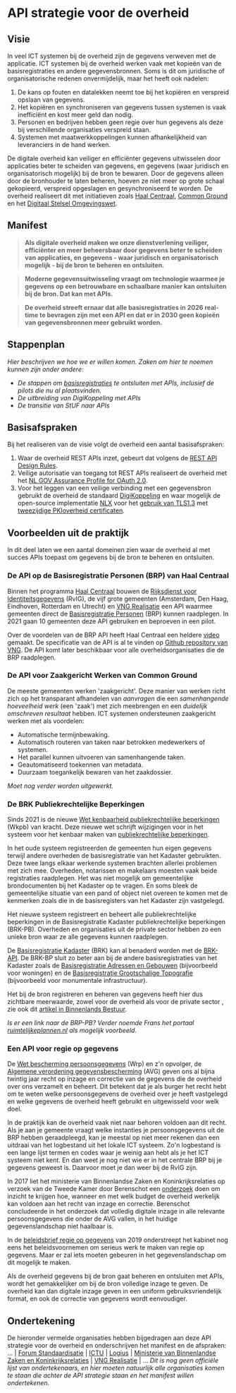 # API strategie voor de overheid
## Visie

In veel ICT systemen bij de overheid zijn de gegevens verweven met de applicatie. ICT systemen bij de overheid werken vaak met kopieën van de basisregistraties en andere gegevensbronnen. Soms is dit om juridische of organisatorische redenen onvermijdelijk, maar het heeft ook nadelen:
1. De kans op fouten en datalekken neemt toe bij het kopiëren en verspreid opslaan van gegevens.
2. Het kopiëren en synchroniseren van gegevens tussen systemen is vaak inefficiënt en kost meer geld dan nodig.
3. Personen en bedrijven hebben geen regie over hun gegevens als deze bij verschillende organisaties verspreid staan.
4. Systemen met maatwerkkoppelingen kunnen afhankelijkheid van leveranciers in de hand werken.

De digitale overheid kan veiliger en efficiënter gegevens uitwisselen door applicaties beter te scheiden van gegevens, en gegevens (waar juridisch en organisatorisch mogelijk) bij de bron te bewaren. Door de gegevens alleen door de bronhouder te laten beheren, hoeven ze niet meer op grote schaal gekopieerd, verspreid opgeslagen en gesynchroniseerd te worden. De overheid realiseert dit met initiatieven zoals [Haal Centraal](https://www.vngrealisatie.nl/nieuws/start-programma-haal-centraal), [Common Ground](https://commonground.nl/) en het [Digitaal Stelsel Omgevingswet](https://aandeslagmetdeomgevingswet.nl/digitaal-stelsel/).

## Manifest
> **Als digitale overheid maken we onze dienstverlening veiliger, efficiënter en meer beheersbaar door gegevens beter te scheiden van applicaties, en gegevens - waar juridisch en organisatorisch mogelijk - bij de bron te beheren en ontsluiten.**

> **Moderne gegevensuitwisseling vraagt om technologie waarmee je gegevens op een betrouwbare en schaalbare manier kan ontsluiten bij de bron. Dat kan met APIs.**

> **De overheid streeft ernaar dat alle basisregistraties in 2026 real-time te bevragen zijn met een API en dat er in 2030 geen kopieën van gegevensbronnen meer gebruikt worden.**

## Stappenplan
*Hier beschrijven we hoe we er willen komen. Zaken om hier te noemen kunnen zijn onder andere:*
- *De stappen om [basisregistraties](https://www.digitaleoverheid.nl/overzicht-van-alle-onderwerpen/basisregistraties-en-stelselafspraken/inhoud-basisregistraties/) te ontsluiten met APIs, inclusief de pilots die nu al plaatsvinden.*
- *De uitbreiding van DigiKoppeling met APIs*
- *De transitie van StUF naar APIs*

## Basisafspraken
Bij het realiseren van de visie volgt de overheid een aantal basisafspraken:
1. Waar de overheid REST APIs inzet, gebeurt dat volgens de [REST API Design Rules](https://docs.geostandaarden.nl/api/API-Designrules/).
2. Veilige autorisatie van toegang tot REST APIs realiseert de overheid met het [NL GOV Assurance Profile for OAuth 2.0](https://docs.geostandaarden.nl/api/oauth/).
3. Voor het leggen van een veilige verbinding met een gegevensbron gebruikt de overheid de standaard [DigiKoppeling](https://www.digitaleoverheid.nl/overzicht-van-alle-onderwerpen/basisregistraties-en-stelselafspraken/stelselvoorzieningen/digikoppeling/) en waar mogelijk de open-source implementatie [NLX](http://www.nlx.io) voor het [gebruik van TLS1.3](https://docs.geostandaarden.nl/api/API-Strategie-ext/#api-11-encrypt-connections-using-at-least-tls-v1-3)  met  [tweezijdige PKIoverheid certificaten](https://docs.geostandaarden.nl/api/API-Strategie-ext/#api-15-use-pkioverheid-certificates-for-access-restricted-or-purpose-limited-api-authentication).

## Voorbeelden uit de praktijk
In dit deel laten we een aantal domeinen zien waar de overheid al met succes APIs toepast om gegevens bij de bron te beheren en ontsluiten.


### De API op de Basisregistratie Personen (BRP) van Haal Centraal
Binnen het programma [Haal Centraal](https://www.vngrealisatie.nl/producten/haal-centraal) bouwen de [Rijksdienst voor Identiteitsgegevens](https://www.rvig.nl/) (RvIG), de vijf grote gemeenten (Amsterdam, Den Haag, Eindhoven, Rotterdam en Utrecht) en [VNG Realisatie](https://www.vngrealisatie.nl/) een API waarmee gemeenten direct de [Basisregistratie Personen](https://www.rvig.nl/brp) (BRP) kunnen raadplegen. In 2021 gaan 10 gemeenten deze API gebruiken en beproeven in een pilot.

Over de voordelen van de BRP API heeft Haal Centraal een heldere [video](https://youtu.be/1xzijzjA15A) gemaakt. De specificatie van de API is al te vinden op [Github repository van VNG](https://github.com/VNG-Realisatie/Haal-Centraal-BRP-bevragen). De API komt later beschikbaar voor alle overheidsorganisaties die de BRP raadplegen.

### De API voor Zaakgericht Werken van Common Ground
De meeste gemeenten werken 'zaakgericht'. Deze manier van werken richt zich op het transparant afhandelen van *aanvragen* die een *samenhangende hoeveelheid werk* (een 'zaak') met zich meebrengen en een *duidelijk omschreven resultaat* hebben.  ICT systemen ondersteunen zaakgericht werken met als voordelen:
- Automatische termijnbewaking.
- Automatisch routeren van taken naar betrokken medewerkers of systemen.
- Het parallel kunnen uitvoeren van samenhangende taken.
- Geautomatiseerd toekennen van metadata.
- Duurzaam toegankelijk bewaren van het zaakdossier.

*Moet nog verder worden uitgewerkt.*

### De BRK Publiekrechtelijke Beperkingen
Sinds 2021 is de nieuwe [Wet kenbaarheid publiekrechtelijke beperkingen](https://wetten.overheid.nl/BWBR0016876/2021-01-01) (Wkpb) van kracht. Deze nieuwe wet schrijft wijzigingen voor in het systeem voor het kenbaar maken van [publiekrechtelijke beperkingen](https://www.kadaster.nl/publiekrechtelijke-beperkingen).

In het oude systeem registreerden de gemeenten hun eigen gegevens terwijl andere overheden de basisregistratie van het Kadaster gebruikten. Deze twee langs elkaar werkende systemen brachten allerlei problemen met zich mee. Overheden, notarissen en makelaars moesten vaak beide registraties raadplegen. Het was niet mogelijk om gemeentelijke brondocumenten bij het Kadaster op te vragen. En soms bleek de gemeentelijke situatie van een pand of object niet overeen te komen met de kenmerken zoals die in de basisregisters van het Kadaster zijn vastgelegd.

Het nieuwe systeem registreert en beheert alle publiekrechtelijke beperkingen in de Basisregistratie Kadaster publiekrechtelijke beperkingen (BRK-PB). Overheden en organisaties uit de private sector hebben zo een unieke bron waar ze alle gegevens kunnen raadplegen.

De [Basisregistratie Kadaster](https://www.kadaster.nl/zakelijk/registraties/basisregistraties/brk) (BRK) kan al benaderd worden met de [BRK-API](https://www.kadaster.nl/zakelijk/producten/eigendom/brk-bevragen). De BRK-BP sluit zo beter aan bij de andere basisregistraties van het Kadaster zoals de [Basisregistratie Adressen en Gebouwen](https://www.kadaster.nl/zakelijk/registraties/basisregistraties/bag) (bijvoorbeeld voor woningen) en de [Basisregistratie Grootschalige Topografie](https://www.kadaster.nl/zakelijk/registraties/basisregistraties/bgt) (bijvoorbeeld voor monumentale infrastructuur).

Het bij de bron registreren en beheren van gegevens heeft hier dus zichtbare meerwaarde, zowel voor de overheid als voor de private sector , zie ook dit [artikel in Binnenlands Bestuur](https://www.binnenlandsbestuur.nl/digitaal/nieuws/notarissen-niet-gelukkig-met-lakse-gemeenten.15795830.lynkx).

*Is er een link naar de BRP-PB? Verder noemde Frans het portaal [ruimtelijkeplannen.nl](https://www.ruimtelijkeplannen.nl/) als mogelijk voorbeeld.*

### Een API voor regie op gegevens

De [Wet bescherming persoonsgegevens](https://wetten.overheid.nl/BWBR0011468/2018-05-01) (Wrp) en z'n opvolger, de [Algemene verordening gegevensbescherming](https://eur-lex.europa.eu/legal-content/NL/TXT/HTML/?uri=CELEX:32016R0679&from=NL) (AVG) geven ons al bijna twintig jaar recht op inzage en correctie van de gegevens die de overheid over ons verzamelt en beheert. Dit betekent dat je als burger het recht hebt om te weten welke persoonsgegevens de overheid over je heeft vastgelegd en welke gegevens de overheid heeft gebruikt en uitgewisseld voor welk doel.

In de praktijk kan de overheid vaak niet naar behoren voldoen aan dit recht. Als je aan je gemeente vraagt welke instanties je persoonsgegevens uit de BRP hebben geraadpleegd, kan je meestal op niet meer rekenen dan een uitdraai van het logbestand uit het lokale ICT systeem. Zo'n logbestand is een lange lijst termen en codes waar je weinig aan hebt als je het ICT systeem niet kent. En dan weet je nog niet wie er in het centrale BRP bij je gegevens geweest is. Daarvoor moet je dan weer bij de RvIG zijn.

In 2017 liet het ministerie van Binnenlandse Zaken en Koninkrijksrelaties op verzoek van de Tweede Kamer door Berenschot een [onderzoek](https://zoek.officielebekendmakingen.nl/blg-817465.pdf) doen om inzicht te krijgen hoe, wanneer en met welk budget de overheid werkelijk kan voldoen aan het recht van inzage en correctie. Berenschot concludeerde in het onderzoek dat volledig digitale inzage in alle relevante persoonsgegevens die onder de AVG vallen, in het huidige gegevenslandschap niet haalbaar is.

In de [beleidsbrief regie op gegevens](https://www.rijksoverheid.nl/documenten/brieven/2019/07/11/beleidsbrief-regie-op-gegevens-nadere-uitwerking) van 2019 onderstreept het kabinet nog eens het beleidsvoornemen om serieus werk te maken van regie op gegevens. Maar er zal iets moeten gebeuren in het gegevenslandschap om dit mogelijk te maken.

Als de overheid gegevens bij de bron gaat beheren en ontsluiten met APIs, wordt het gemakkelijker om bij de bron volledige inzage te geven. De overheid kan dan digitale inzage geven in een uniform gebruiksvriendelijk format, en ook de correctie van gegevens wordt eenvoudiger.

## Ondertekening
De hieronder vermelde organisaties hebben bijgedragen aan deze API strategie voor de overheid en onderschrijven het manifest en de afspraken:
... | [Forum Standaardisatie](https://forumstandaardisatie.nl/) | [ICTU](https://www.ictu.nl/)  | [Logius](https://www.logius.nl/) | [Ministerie van Binnenlandse Zaken en Koninkrijksrelaties](https://www.rijksoverheid.nl/ministeries/ministerie-van-binnenlandse-zaken-en-koninkrijksrelaties) | [VNG Realisatie](https://www.vngrealisatie.nl/)  | ...
*Dit is nog geen officiële lijst van ondertekenaars, en hier moeten natuurlijk alle organisaties komen te staan die achter de API strategie staan en het manifest willen ondertekenen.*
